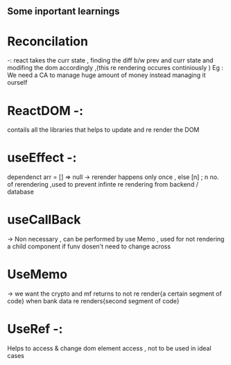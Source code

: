 ## Some inportant learnings 

# Reconcilation 
-: react takes the curr state , finding the diff b/w prev and curr state and modifing the dom accordingly ,(this re rendering occures continiously )
Eg : We need a CA to manage huge amount of money instead managing it ourself 

# ReactDOM -:
contails all the libraries that helps to update and re render the DOM

# useEffect -:
dependenct arr = [] => null -> rerender happens only once , else [n] ; n no. of rerendering ,used to prevent infinte re rendering from backend / database 

# useCallBack 
-> Non necessary , can be performed by use Memo , used for not rendering a child component if funv dosen't need to change across

# UseMemo
-> we want the crypto and mf returns to not re render{a certain segment of code} when bank data re renders{second segment of code}

# UseRef -: 
Helps to access & change dom element access , not to be used in ideal cases 

